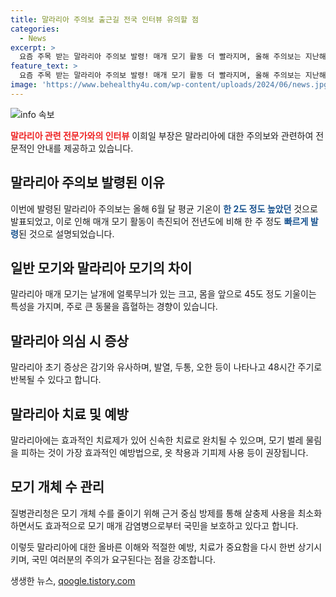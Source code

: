```yaml
---
title: 말라리아 주의보 출근길 전국 인터뷰 유의할 점
categories:
  - News
excerpt: >
  요즘 주목 받는 말라리아 주의보 발령! 매개 모기 활동 더 빨라지며, 올해 주의보는 지난해보다 한 주 이른 발령. 말라리아 주의보 발령 시 3개 이상 시군의 매개 모기 활동이 많아 분석됨. 말라리아 모기는 제법 크고, 흡혈 시 몸을 기울이는 특징. 발열, 두통, 오한이 나타나며, 빠른 치료로 극복 가능. 방제는 모기 매개 감염병 예방에 중요. 주의보에 경각심을 가지고 적절한 예방법을 취할 필요성.
feature_text: >
  요즘 주목 받는 말라리아 주의보 발령! 매개 모기 활동 더 빨라지며, 올해 주의보는 지난해보다 한 주 이른 발령. 말라리아 주의보 발령 시 3개 이상 시군의 매개 모기 활동이 많아 분석됨. 말라리아 모기는 제법 크고, 흡혈 시 몸을 기울이는 특징. 발열, 두통, 오한이 나타나며, 빠른 치료로 극복 가능. 방제는 모기 매개 감염병 예방에 중요. 주의보에 경각심을 가지고 적절한 예방법을 취할 필요성.
image: 'https://www.behealthy4u.com/wp-content/uploads/2024/06/news.jpg'
---
```


<p><img src="https://www.behealthy4u.com/wp-content/uploads/2024/06/news.jpg" alt="info 속보" /></p>

<p><b><span style="color: #ee2323;">말라리아 관련 전문가와의 인터뷰</span></b>
이희일 부장은 말라리아에 대한 주의보와 관련하여 전문적인 안내를 제공하고 있습니다. </p>

<h2 data-ke-size="size26">말라리아 주의보 발령된 이유</h2>

<p>이번에 발령된 말라리아 주의보는 올해 6월 달 평균 기온이 <b><span style="color: #1a5490;">한 2도 정도 높았던</span></b> 것으로 발표되었고, 이로 인해 매개 모기 활동이 촉진되어 전년도에 비해 한 주 정도 <b><span style="color: #1a5490;">빠르게 발령</span></b>된 것으로 설명되었습니다.</p>

<h2 data-ke-size="size26">일반 모기와 말라리아 모기의 차이</h2>

<p>말라리아 매개 모기는 날개에 얼룩무늬가 있는 크고, 몸을 앞으로 45도 정도 기울이는 특성을 가지며, 주로 큰 동물을 흡혈하는 경향이 있습니다.</p>

<h2 data-ke-size="size26">말라리아 의심 시 증상</h2>

<p>말라리아 초기 증상은 감기와 유사하며, 발열, 두통, 오한 등이 나타나고 48시간 주기로 반복될 수 있다고 합니다.</p>

<h2 data-ke-size="size26">말라리아 치료 및 예방</h2>

<p>말라리아에는 효과적인 치료제가 있어 신속한 치료로 완치될 수 있으며, 모기 벌레 물림을 피하는 것이 가장 효과적인 예방법으로, 옷 착용과 기피제 사용 등이 권장됩니다.</p>

<h2 data-ke-size="size26">모기 개체 수 관리</h2>

<p>질병관리청은 모기 개체 수를 줄이기 위해 근거 중심 방제를 통해 살충제 사용을 최소화하면서도 효과적으로 모기 매개 감염병으로부터 국민을 보호하고 있다고 합니다. </p>

<p>이렇듯 말라리아에 대한 올바른 이해와 적절한 예방, 치료가 중요함을 다시 한번 상기시키며, 국민 여러분의 주의가 요구된다는 점을 강조합니다.</p>
생생한 뉴스, <a href="https://qoogle.tistory.com" rel="dofollow">qoogle.tistory.com</a>


